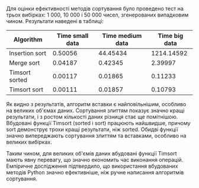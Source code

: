 
Для оцінки ефективності методів сортування було проведено тест на трьох вибірках: 1 000, 10 000 і 50 000 чисел, згенерованих випадковим чином. Результати наведені в таблиці:

| Algorithm          | Time small data      | Time medium data     | Time big data       
|------------------- | -------------------- | -------------------- | --------------------
| Insertion sort     | 0.50056              | 44.45434             | 1214.14592
| Merge sort         | 0.04187              | 0.42345              | 2.39997
| Timsort sorted     | 0.00117              | 0.01865              | 0.11233
| Timsort sort       | 0.00111              | 0.01857              | 0.10793

Як видно з результатів, алгоритм вставки є найповільнішим, особливо на великих об'ємах даних. Сортування злиттям показує значно кращі результати, і з ростом кількості даних різниця стає ще помітнішою. Вбудовані функції Timsort (sorted і sort) працюють найшвидше, причому sort демонструє трохи кращі результати, ніж sorted. Обидві функції значно випереджають сортування злиттям та вставками, особливо на великих вибірках.

Таким чином, для великих об'ємів даних вбудовані функції Timsort мають явну перевагу, що значно економить час виконання операцій. Емпіричне дослідження підтвердило, що використання вбудованих методів Python значно ефективніше, ніж ручне написання алгоритмів сортування.